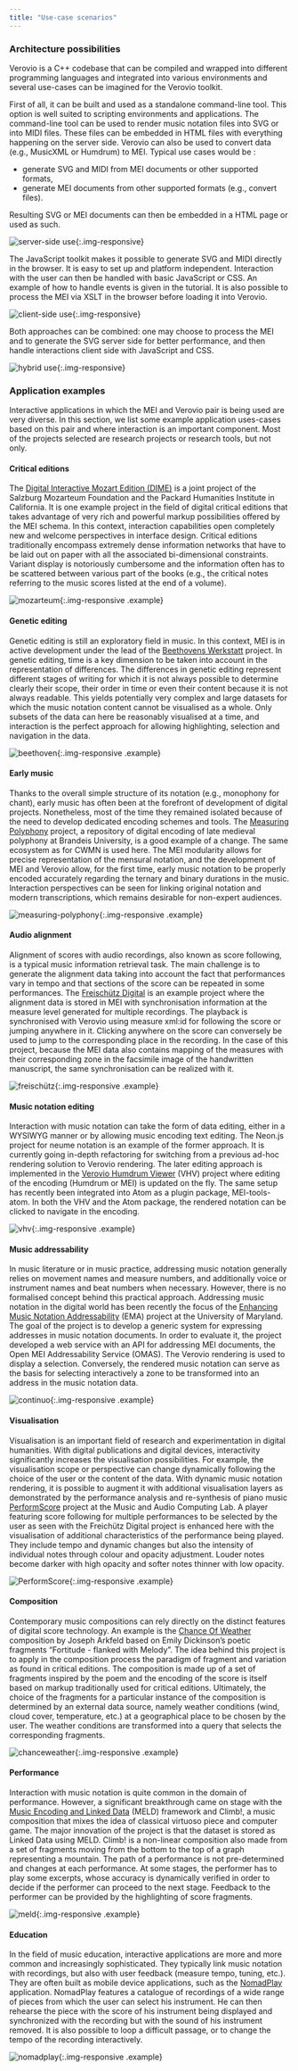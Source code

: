```yaml
---
title: "Use-case scenarios"
---
```


### Architecture possibilities

Verovio is a C++ codebase that can be compiled and wrapped into different programming languages and integrated into various environments and several use-cases can be imagined for the Verovio toolkit. 

First of all, it can be built and used as a standalone command-line tool. This option is well suited to scripting environments and applications. The command-line tool can be used to render music notation files into SVG or into MIDI files. These files can be embedded in HTML files with everything happening on the server side. Verovio can also be used to convert data (e.g., MusicXML or Humdrum) to MEI. Typical use cases would be :
* generate SVG and MIDI from MEI documents or other supported formats,
* generate MEI documents from other supported formats (e.g., convert files).

Resulting SVG or MEI documents can then be embedded in a HTML page or used as such. 

![server-side use](/images/introduction/overview_server.png){:.img-responsive}

The JavaScript toolkit makes it possible to generate SVG and MIDI directly in the browser. It is easy to set up and platform independent. Interaction with the user can then be handled with basic JavaScript or CSS. An example of how to handle events is given in the tutorial. It is also possible to process the MEI via XSLT in the browser before loading it into Verovio. 

![client-side use](/images/introduction/overview_client.png){:.img-responsive}

Both approaches can be combined: one may choose to process the MEI and to generate the SVG server side for better performance, and then handle interactions client side with JavaScript and CSS.

![hybrid use](/images/introduction/overview_hybrid.png){:.img-responsive}

### Application examples

Interactive applications in which the MEI and Verovio pair is being used are very diverse. In this section, we list some example application uses-cases based on this pair and where interaction is an important component. Most of the projects selected are research projects or research tools, but not only.

#### Critical editions

The [Digital Interactive Mozart Edition (DIME)](https://mozarteum.at/dime/) is a joint project of the Salzburg Mozarteum Foundation and the Packard Humanities Institute in California. It is one example project in the field of digital critical editions that takes advantage of very rich and powerful markup possibilities offered by the MEI schema. In this context, interaction capabilities open completely new and welcome perspectives in interface design. Critical editions traditionally encompass extremely dense information networks that have to be laid out on paper with all the associated bi-dimensional constraints. Variant display is notoriously cumbersome and the information often has to be scattered between various part of the books (e.g., the critical notes referring to the music scores listed at the end of a volume).

![mozarteum](/images/introduction/use-cases/ism.png){:.img-responsive .example}

#### Genetic editing

Genetic editing is still an exploratory field in music. In this context, MEI is in active development under the lead of the [Beethovens Werkstatt](https://beethovens-werkstatt.de/) project. In genetic editing, time is a key dimension to be taken into account in the representation of differences. The differences in genetic editing represent different stages of writing for which it is not always possible to determine clearly their scope, their order in time or even their content because it is not always readable. This yields potentially very complex and large datasets for which the music notation content cannot be visualised as a whole. Only subsets of the data can here be reasonably visualised at a time, and interaction is the perfect approach for allowing highlighting, selection and navigation in the data.

![beethoven](/images/introduction/use-cases/beethoven.png){:.img-responsive .example}


#### Early music

Thanks to the overall simple structure of its notation (e.g., monophony for chant), early music has often been at the forefront of development of digital projects. Nonetheless, most of the time they remained isolated because of the need to develop dedicated encoding schemes and tools. The [Measuring Polyphony](https://measuringpolyphony.org/) project, a repository of digital encoding of late medieval polyphony at Brandeis University, is a good example of a change. The same ecosystem as for CWMN is used here. The MEI modularity allows for precise representation of the mensural notation, and the development of MEI and Verovio allow, for the first time, early music notation to be properly encoded accurately regarding the ternary and binary durations in the music. Interaction perspectives can be seen for linking original notation and modern transcriptions, which remains desirable for non-expert audiences.

![measuring-polyphony](/images/introduction/use-cases/mp.png){:.img-responsive .example}

#### Audio alignment

Alignment of scores with audio recordings, also known as score following, is a typical music information retrieval task. The main challenge is to generate the alignment data taking into account the fact that performances vary in tempo and that sections of the score can be repeated in some performances. The [Freischütz Digital](https://freischuetz-digital.de/) is an example project where the alignment data is stored in MEI with synchronisation information at the measure level generated for multiple recordings. The playback is synchronised with Verovio using measure xml:id for following the score or jumping anywhere in it. Clicking anywhere on the score can conversely be used to jump to the corresponding place in the recording. In the case of this project, because the MEI data also contains mapping of the measures with their corresponding zone in the facsimile image of the handwritten manuscript, the same synchronisation can be realized with it.

![freischütz](/images/introduction/use-cases/freischuetz.png){:.img-responsive .example}

#### Music notation editing

Interaction with music notation can take the form of data editing, either in a WYSIWYG manner or by allowing music encoding text editing. The Neon.js project for neume notation is an example of the former approach. It is currently going in-depth refactoring for switching from a previous ad-hoc rendering solution to Verovio rendering. The later editing approach is implemented in the [Verovio Humdrum Viewer](https://verovio.humdrum.org/) (VHV) project where editing of the encoding (Humdrum or MEI) is updated on the fly. The same setup has recently been integrated into Atom as a plugin package, MEI-tools-atom. In both the VHV and the Atom package, the rendered notation can be clicked to navigate in the encoding.

![vhv](/images/introduction/use-cases/vhv.png){:.img-responsive .example}

#### Music addressability

In music literature or in music practice, addressing music notation generally relies on movement names and measure numbers, and additionally voice or instrument names and beat numbers when necessary. However, there is no formalised concept behind this practical approach. Addressing music notation in the digital world has been recently the focus of the [Enhancing Music Notation Addressability](https://github.com/music-addressability/ema) (EMA) project at the University of Maryland. The goal of the project is to develop a generic system for expressing addresses in music notation documents. In order to evaluate it, the project developed a web service with an API for addressing MEI documents, the Open MEI Addressability Service (OMAS). The Verovio rendering is used to display a selection. Conversely, the rendered music notation can serve as the basis for selecting interactively a zone to be transformed into an address in the music notation data.

![continuo](/images/introduction/use-cases/continuo.png){:.img-responsive .example}

#### Visualisation

Visualisation is an important field of research and experimentation in digital humanities. With digital publications and digital devices, interactivity significantly increases the visualisation possibilities. For example, the visualisation scope or perspective can change dynamically following the choice of the user or the content of the data. With dynamic music notation rendering, it is possible to augment it with additional visualisation layers as demonstrated by the performance analysis and re-synthesis of piano music [PerformScore](https://mac.kaist.ac.kr/classic_music.html) project at the Music and Audio Computing Lab. A player featuring score following for multiple performances to be selected by the user as seen with the Freichütz Digital project is enhanced here with the visualisation of additional characteristics of the performance being played. They include tempo and dynamic changes but also the intensity of individual notes through colour and opacity adjustment. Louder notes become darker with high opacity and softer notes thinner with low opacity.

![PerformScore](/images/introduction/use-cases/scoreperform.png){:.img-responsive .example}

#### Composition

Contemporary music compositions can rely directly on the distinct features of digital score technology. An example is the 
[Chance Of Weather](https://raffazizzi.github.io/chanceOfWeather/) composition by Joseph Arkfeld based on Emily Dickinson’s poetic fragments “Fortitude - flanked with Melody”. The idea behind this project is to apply in the composition process the paradigm of fragment and variation as found in critical editions. The composition is made up of a set of fragments inspired by the poem and the encoding of the score is itself based on markup traditionally used for critical editions. Ultimately, the choice of the fragments for a particular instance of the composition is determined by an external data source, namely weather conditions (wind, cloud cover, temperature, etc.) at a geographical place to be chosen by the user. The weather conditions are transformed into a query that selects the corresponding fragments.

![chanceweather](/images/introduction/use-cases/chanceweather.png){:.img-responsive .example}

#### Performance

Interaction with music notation is quite common in the domain of performance. However, a significant breakthrough came on stage with the [Music Encoding and Linked Data](https://github.com/oerc-music/meld) (MELD) framework and Climb!, a music composition that mixes the idea of classical virtuoso piece and computer game. The major innovation of the project is that the dataset is stored as Linked Data using MELD. Climb! is a non-linear composition also made from a set of fragments moving from the bottom to the top of a graph representing a mountain. The path of a performance is not pre-determined and changes at each performance. At some stages, the performer has to play some excerpts, whose accuracy is dynamically verified in order to decide if the performer can proceed to the next stage. Feedback to the performer can be provided by the highlighting of score fragments.

![meld](/images/introduction/use-cases/meld.png){:.img-responsive .example}

#### Education

In the field of music education, interactive applications are more and more common and increasingly sophisticated. They typically link music notation with recordings, but also with user feedback (measure tempo, tuning, etc.). They are often built as mobile device applications, such as the [NomadPlay](https://www.nomadplay.app/en/) application. NomadPlay features a catalogue of recordings of a wide range of pieces from which the user can select his instrument. He can then rehearse the piece with the score of his instrument being displayed and synchronized with the recording but with the sound of his instrument removed. It is also possible to loop a difficult passage, or to change the tempo of the recording interactively.

![nomadplay](/images/introduction/use-cases/nomadplay-4.jpg){:.img-responsive .example}
